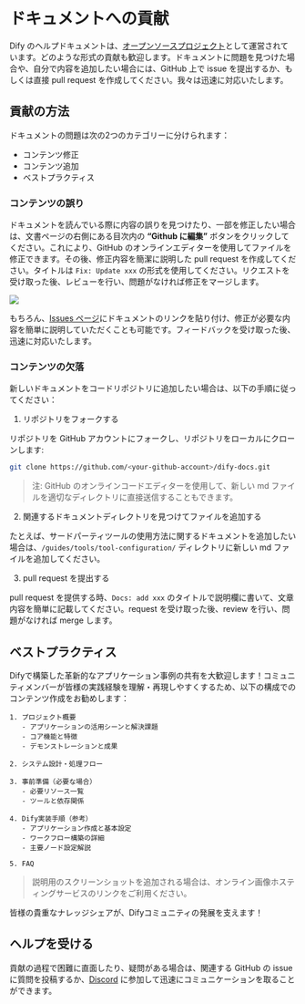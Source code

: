 # ドキュメントへの貢献

Dify のヘルプドキュメントは、[オープンソースプロジェクト](https://github.com/langgenius/dify-docs)として運営されています。どのような形式の貢献も歓迎します。ドキュメントに問題を見つけた場合や、自分で内容を追加したい場合には、GitHub 上で issue を提出するか、もしくは直接 pull request を作成してください。我々は迅速に対応いたします。

## 貢献の方法

ドキュメントの問題は次の2つのカテゴリーに分けられます：

* コンテンツ修正
* コンテンツ追加
* ベストプラクティス

### コンテンツの誤り

ドキュメントを読んでいる際に内容の誤りを見つけたり、一部を修正したい場合は、文書ページの右側にある目次内の **“Github に編集”** ボタンをクリックしてください。これにより、GitHub のオンラインエディターを使用してファイルを修正できます。その後、修正内容を簡潔に説明した pull request を作成してください。タイトルは `Fix: Update xxx` の形式を使用してください。リクエストを受け取った後、レビューを行い、問題がなければ修正をマージします。

![](https://assets-docs.dify.ai/dify-enterprise-mintlify/jp/community/a4056d0c457d7b754ee9a2bc7225a8ad.png)

もちろん、[Issues ページ](https://github.com/langgenius/dify-docs/issues)にドキュメントのリンクを貼り付け、修正が必要な内容を簡単に説明していただくことも可能です。フィードバックを受け取った後、迅速に対応いたします。

### コンテンツの欠落

新しいドキュメントをコードリポジトリに追加したい場合は、以下の手順に従ってください：

1. リポジトリをフォークする

リポジトリを GitHub アカウントにフォークし、リポジトリをローカルにクローンします:

```bash
git clone https://github.com/<your-github-account>/dify-docs.git
```

> 注: GitHub のオンラインコードエディターを使用して、新しい md ファイルを適切なディレクトリに直接送信することもできます。

2. 関連するドキュメントディレクトリを見つけてファイルを追加する

たとえば、サードパーティツールの使用方法に関するドキュメントを追加したい場合は、`/guides/tools/tool-configuration/` ディレクトリに新しい md ファイルを追加してください。

3. pull request を提出する

pull request を提供する時、`Docs: add xxx` のタイトルで説明欄に書いて、文章内容を簡単に記載してください。request を受け取った後、review を行い、問題がなければ merge します。

## ベストプラクティス

Difyで構築した革新的なアプリケーション事例の共有を大歓迎します！コミュニティメンバーが皆様の実践経験を理解・再現しやすくするため、以下の構成でのコンテンツ作成をお勧めします：

```text
1. プロジェクト概要
   - アプリケーションの活用シーンと解決課題
   - コア機能と特徴
   - デモンストレーションと成果

2. システム設計・処理フロー

3. 事前準備（必要な場合）
   - 必要リソース一覧
   - ツールと依存関係

4. Dify実装手順（参考）
   - アプリケーション作成と基本設定
   - ワークフロー構築の詳細
   - 主要ノード設定解説

5. FAQ
```

>説明用のスクリーンショットを追加される場合は、オンライン画像ホスティングサービスのリンクをご利用ください。

皆様の貴重なナレッジシェアが、Difyコミュニティの発展を支えます！

## ヘルプを受ける

貢献の過程で困難に直面したり、疑問がある場合は、関連する GitHub の issue に質問を投稿するか、[Discord](https://discord.com/invite/8Tpq4AcN9c) に参加して迅速にコミュニケーションを取ることができます。

